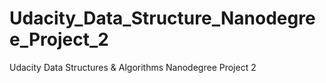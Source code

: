 # Udacity_Data_Structure_Nanodegree_Project_2
Udacity Data Structures &amp; Algorithms Nanodegree Project 2
